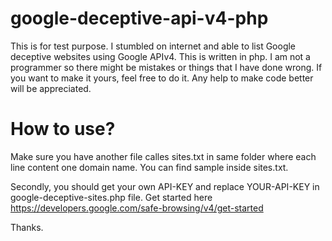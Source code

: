 # google-deceptive-api-v4-php
This is for test purpose. I stumbled on internet and able to list Google deceptive websites using Google APIv4. 
This is written in php. I am not a programmer so there might be mistakes or things that I have done wrong. If you want to make it yours, feel free to do it. Any help to make code better will be appreciated. 

# How to use?
Make sure you have another file calles sites.txt in same folder where each line content one domain name. You can find sample inside sites.txt.

Secondly, you should get your own API-KEY and replace YOUR-API-KEY in google-deceptive-sites.php file. Get started here https://developers.google.com/safe-browsing/v4/get-started

Thanks.
